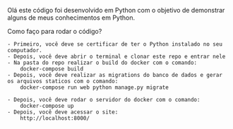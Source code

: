 Olá este código foi desenvolvido em Python com o objetivo de demonstrar alguns de meus conhecimentos em Python.

Como faço para rodar o código?

    - Primeiro, você deve se certificar de ter o Python instalado no seu computador.
    - Depois, você deve abrir o terminal e clonar este repo e entrar nele
    - Na pasta do repo realizar o build do docker com o comando:
        docker-compose build
    - Depois, você deve realizar as migrations do banco de dados e gerar os arquivos staticos com o comando:
        docker-compose run web python manage.py migrate

    - Depois, você deve rodar o servidor do docker com o comando:
        docker-compose up
    - Depois, você deve acessar o site:
        http://localhost:8000/

        
    

